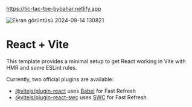 https://tic-tac-toe-bybahar.netlify.app

![Ekran görüntüsü 2024-09-14 130821](https://github.com/user-attachments/assets/8a76f333-4802-4007-9cb1-3b114e42b6aa)

# React + Vite

This template provides a minimal setup to get React working in Vite with HMR and some ESLint rules.

Currently, two official plugins are available:

- [@vitejs/plugin-react](https://github.com/vitejs/vite-plugin-react/blob/main/packages/plugin-react/README.md) uses [Babel](https://babeljs.io/) for Fast Refresh
- [@vitejs/plugin-react-swc](https://github.com/vitejs/vite-plugin-react-swc) uses [SWC](https://swc.rs/) for Fast Refresh
